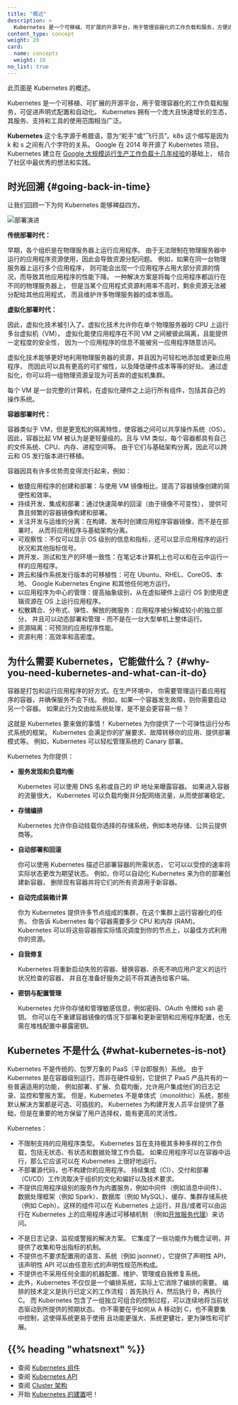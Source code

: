 ```yaml
---
title: "概述"
description: >
  Kubernetes 是一个可移植、可扩展的开源平台，用于管理容器化的工作负载和服务，方便进行声明式配置和自动化。Kubernetes 拥有一个庞大且快速增长的生态系统，其服务、支持和工具的使用范围广泛。
content_type: concept
weight: 20
card:
  name: concepts
  weight: 10
no_list: true
---
```

<!--
reviewers:
- bgrant0607
- mikedanese
title: "Overview"
description: >
  Kubernetes is a portable, extensible, open source platform for managing containerized workloads and services, that facilitates both declarative configuration and automation. It has a large, rapidly growing ecosystem. Kubernetes services, support, and tools are widely available.
content_type: concept
weight: 20
card:
  name: concepts
  weight: 10
no_list: true
-->

<!-- overview -->
<!--
This page is an overview of Kubernetes.
-->
此页面是 Kubernetes 的概述。

<!-- body -->
<!--
Kubernetes is a portable, extensible, open source platform for managing containerized workloads and services, that facilitates both declarative configuration and automation. It has a large, rapidly growing ecosystem. Kubernetes services, support, and tools are widely available.
-->
Kubernetes 是一个可移植、可扩展的开源平台，用于管理容器化的工作负载和服务，可促进声明式配置和自动化。
Kubernetes 拥有一个庞大且快速增长的生态，其服务、支持和工具的使用范围相当广泛。

<!--
The name Kubernetes originates from Greek, meaning helmsman or pilot. K8s as an abbreviation results from counting the eight letters between the "K" and the "s". Google open-sourced the Kubernetes project in 2014. Kubernetes combines [over 15 years of Google's experience](/blog/2015/04/borg-predecessor-to-kubernetes/) running production workloads at scale with best-of-breed ideas and practices from the community.
-->
**Kubernetes** 这个名字源于希腊语，意为“舵手”或“飞行员”。k8s 这个缩写是因为 k 和 s 之间有八个字符的关系。
Google 在 2014 年开源了 Kubernetes 项目。
Kubernetes 建立在 [Google 大规模运行生产工作负载十几年经验](https://research.google/pubs/pub43438)的基础上，
结合了社区中最优秀的想法和实践。

<!--
## Going back in time

Let's take a look at why Kubernetes is so useful by going back in time.
-->
## 时光回溯    {#going-back-in-time}

让我们回顾一下为何 Kubernetes 能够裨益四方。

<!--
![Deployment evolution](/images/docs/Container_Evolution.svg)
-->
![部署演进](/images/docs/Container_Evolution.svg)

<!--
**Traditional deployment era:**
Early on, organizations ran applications on physical servers. There was no way to define resource boundaries for applications in a physical server, and this caused resource allocation issues. For example, if multiple applications run on a physical server, there can be instances where one application would take up most of the resources, and as a result, the other applications would underperform. A solution for this would be to run each application on a different physical server. But this did not scale as resources were underutilized, and it was expensive for organizations to maintain many physical servers.
-->
**传统部署时代：**

早期，各个组织是在物理服务器上运行应用程序。
由于无法限制在物理服务器中运行的应用程序资源使用，因此会导致资源分配问题。
例如，如果在同一台物理服务器上运行多个应用程序，
则可能会出现一个应用程序占用大部分资源的情况，而导致其他应用程序的性能下降。
一种解决方案是将每个应用程序都运行在不同的物理服务器上，
但是当某个应用程式资源利用率不高时，剩余资源无法被分配给其他应用程式，
而且维护许多物理服务器的成本很高。

<!--
**Virtualized deployment era:**  As a solution, virtualization was introduced. It allows you to run multiple Virtual Machines (VMs) on a single physical server's CPU. Virtualization allows applications to be isolated between VMs and provides a level of security as the information of one application cannot be freely accessed by another application.
-->
**虚拟化部署时代：**

因此，虚拟化技术被引入了。虚拟化技术允许你在单个物理服务器的 CPU 上运行多台虚拟机（VM）。
虚拟化能使应用程序在不同 VM 之间被彼此隔离，且能提供一定程度的安全性，
因为一个应用程序的信息不能被另一应用程序随意访问。

<!--
Virtualization allows better utilization of resources in a physical server and allows better scalability because an application can be added or updated easily, reduces hardware costs, and much more. With 
virtualization, you can present a set of physical resources as a cluster of disposable virtual machines.

Each VM is a full machine running all the components, including its own operating system, on top of the virtualized hardware.
-->
虚拟化技术能够更好地利用物理服务器的资源，并且因为可轻松地添加或更新应用程序，
而因此可以具有更高的可扩缩性，以及降低硬件成本等等的好处。
通过虚拟化，你可以将一组物理资源呈现为可丢弃的虚拟机集群。

每个 VM 是一台完整的计算机，在虚拟化硬件之上运行所有组件，包括其自己的操作系统。

<!--
**Container deployment era:** Containers are similar to VMs, but they have relaxed isolation properties to share the Operating System (OS) among the applications. Therefore, containers are considered lightweight. Similar to a VM, a container has its own filesystem, share of CPU, memory, process space, and more. As they are decoupled from the underlying infrastructure, they are portable across clouds and OS distributions.
-->
**容器部署时代：**

容器类似于 VM，但是更宽松的隔离特性，使容器之间可以共享操作系统（OS）。
因此，容器比起 VM 被认为是更轻量级的。且与 VM 类似，每个容器都具有自己的文件系统、CPU、内存、进程空间等。
由于它们与基础架构分离，因此可以跨云和 OS 发行版本进行移植。

<!--
Containers have become popular because they provide extra benefits, such as:
-->
容器因具有许多优势而变得流行起来，例如：

<!--
* Agile application creation and deployment: increased ease and efficiency of container image creation compared to VM image use.
* Continuous development, integration, and deployment: provides for reliable and frequent container image build and deployment with quick and efficient rollbacks (due to image immutability).
* Dev and Ops separation of concerns: create application container images at build/release time rather than deployment time, thereby decoupling applications from infrastructure.
* Observability: not only surfaces OS-level information and metrics, but also application health and other signals.
* Environmental consistency across development, testing, and production: Runs the same on a laptop as it does in the cloud.
* Cloud and OS distribution portability: Runs on Ubuntu, RHEL, CoreOS, on-premises, on major public clouds, and anywhere else.
* Application-centric management: Raises the level of abstraction from running an OS on virtual hardware to running an application on an OS using logical resources.
* Loosely coupled, distributed, elastic, liberated microservices: applications are broken into smaller, independent pieces and can be deployed and managed dynamically – not a monolithic stack running on one big single-purpose machine.
* Resource isolation: predictable application performance.
* Resource utilization: high efficiency and density.
-->
* 敏捷应用程序的创建和部署：与使用 VM 镜像相比，提高了容器镜像创建的简便性和效率。
* 持续开发、集成和部署：通过快速简单的回滚（由于镜像不可变性），
  提供可靠且频繁的容器镜像构建和部署。
* 关注开发与运维的分离：在构建、发布时创建应用程序容器镜像，而不是在部署时，
  从而将应用程序与基础架构分离。
* 可观察性：不仅可以显示 OS 级别的信息和指标，还可以显示应用程序的运行状况和其他指标信号。
* 跨开发、测试和生产的环境一致性：在笔记本计算机上也可以和在云中运行一样的应用程序。
* 跨云和操作系统发行版本的可移植性：可在 Ubuntu、RHEL、CoreOS、本地、
  Google Kubernetes Engine 和其他任何地方运行。
* 以应用程序为中心的管理：提高抽象级别，从在虚拟硬件上运行 OS 到使用逻辑资源在 OS 上运行应用程序。
* 松散耦合、分布式、弹性、解放的微服务：应用程序被分解成较小的独立部分，
  并且可以动态部署和管理 - 而不是在一台大型单机上整体运行。
* 资源隔离：可预测的应用程序性能。
* 资源利用：高效率和高密度。

<!--
## Why you need Kubernetes and what it can do {#why-you-need-kubernetes-and-what-can-it-do}
-->
## 为什么需要 Kubernetes，它能做什么？   {#why-you-need-kubernetes-and-what-can-it-do}

<!--
Containers are a good way to bundle and run your applications. In a production environment, you need to manage the containers that run the applications and ensure that there is no downtime. For example, if a container goes down, another container needs to start. Wouldn't it be easier if this behavior was handled by a system?
-->
容器是打包和运行应用程序的好方式。在生产环境中，
你需要管理运行着应用程序的容器，并确保服务不会下线。
例如，如果一个容器发生故障，则你需要启动另一个容器。
如果此行为交由给系统处理，是不是会更容易一些？

<!--
That's how Kubernetes comes to the rescue! Kubernetes provides you with a framework to run distributed systems resiliently. It takes care of scaling and failover for your application, provides deployment patterns, and more. For example, Kubernetes can easily manage a canary deployment for your system.
-->
这就是 Kubernetes 要来做的事情！
Kubernetes 为你提供了一个可弹性运行分布式系统的框架。
Kubernetes 会满足你的扩展要求、故障转移你的应用、提供部署模式等。
例如，Kubernetes 可以轻松管理系统的 Canary 部署。

<!--
Kubernetes provides you with:
-->
Kubernetes 为你提供：

<!--
* **Service discovery and load balancing**
Kubernetes can expose a container using the DNS name or using their own IP address. If traffic to a container is high, Kubernetes is able to load balance and distribute the network traffic so that the deployment is stable.
-->
* **服务发现和负载均衡**

  Kubernetes 可以使用 DNS 名称或自己的 IP 地址来曝露容器。
  如果进入容器的流量很大，
  Kubernetes 可以负载均衡并分配网络流量，从而使部署稳定。

<!--
* **Storage orchestration**
Kubernetes allows you to automatically mount a storage system of your choice, such as local storages, public cloud providers, and more.
-->
* **存储编排**

  Kubernetes 允许你自动挂载你选择的存储系统，例如本地存储、公共云提供商等。

<!--
* **Automated rollouts and rollbacks**
You can describe the desired state for your deployed containers using Kubernetes, and it can change the actual state to the desired state at a controlled rate. For example, you can automate Kubernetes to create new containers for your deployment, remove existing containers and adopt all their resources to the new container.
-->
* **自动部署和回滚**

  你可以使用 Kubernetes 描述已部署容器的所需状态，
  它可以以受控的速率将实际状态更改为期望状态。
  例如，你可以自动化 Kubernetes 来为你的部署创建新容器，
  删除现有容器并将它们的所有资源用于新容器。

<!--
* **Automatic bin packing**
You provide Kubernetes with a cluster of nodes that it can use to run containerized tasks. You tell Kubernetes how much CPU and memory (RAM) each container needs. Kubernetes can fit containers onto your nodes to make the best use of your resources.
-->
* **自动完成装箱计算**

  你为 Kubernetes 提供许多节点组成的集群，在这个集群上运行容器化的任务。
  你告诉 Kubernetes 每个容器需要多少 CPU 和内存 (RAM)。
  Kubernetes 可以将这些容器按实际情况调度到你的节点上，以最佳方式利用你的资源。

<!--
* **Self-healing**
Kubernetes restarts containers that fail, replaces containers, kills containers that don't respond to your user-defined health check, and doesn't advertise them to clients until they are ready to serve.
-->
* **自我修复**

  Kubernetes 将重新启动失败的容器、替换容器、杀死不响应用户定义的运行状况检查的容器，
  并且在准备好服务之前不将其通告给客户端。

<!--
* **Secret and configuration management**
Kubernetes lets you store and manage sensitive information, such as passwords, OAuth tokens, and SSH keys. You can deploy and update secrets and application configuration without rebuilding your container images, and without exposing secrets in your stack configuration.
-->
* **密钥与配置管理**

  Kubernetes 允许你存储和管理敏感信息，例如密码、OAuth 令牌和 ssh 密钥。
  你可以在不重建容器镜像的情况下部署和更新密钥和应用程序配置，也无需在堆栈配置中暴露密钥。

<!--
## What Kubernetes is not
-->
## Kubernetes 不是什么   {#what-kubernetes-is-not}

<!--
Kubernetes is not a traditional, all-inclusive PaaS (Platform as a Service) system. Since Kubernetes operates at the container level rather than at the hardware level, it provides some generally applicable features common to PaaS offerings, such as deployment, scaling, load balancing, and lets users integrate their logging, monitoring, and alerting solutions. However, Kubernetes is not monolithic, and these default solutions are optional and pluggable. Kubernetes provides the building blocks for building developer platforms, but preserves user choice and flexibility where it is important.
-->
Kubernetes 不是传统的、包罗万象的 PaaS（平台即服务）系统。
由于 Kubernetes 是在容器级别运行，而非在硬件级别，它提供了 PaaS 产品共有的一些普遍适用的功能，
例如部署、扩展、负载均衡，允许用户集成他们的日志记录、监控和警报方案。
但是，Kubernetes 不是单体式（monolithic）系统，那些默认解决方案都是可选、可插拔的。
Kubernetes 为构建开发人员平台提供了基础，但是在重要的地方保留了用户选择权，能有更高的灵活性。

<!--
Kubernetes:
-->
Kubernetes：

<!--
* Does not limit the types of applications supported. Kubernetes aims to support an extremely diverse variety of workloads, including stateless, stateful, and data-processing workloads. If an application can run in a container, it should run great on Kubernetes.
* Does not deploy source code and does not build your application. Continuous Integration, Delivery, and Deployment (CI/CD) workflows are determined by organization cultures and preferences as well as technical requirements.
* Does not provide application-level services, such as middleware (for example, message buses), data-processing frameworks (for example, Spark), databases (for example, MySQL), caches, nor cluster storage systems (for example, Ceph) as built-in services. Such components can run on Kubernetes, and/or can be accessed by applications running on Kubernetes through portable mechanisms, such as the [Open Service Broker](https://openservicebrokerapi.org/).
-->
* 不限制支持的应用程序类型。
  Kubernetes 旨在支持极其多种多样的工作负载，包括无状态、有状态和数据处理工作负载。
  如果应用程序可以在容器中运行，那么它应该可以在 Kubernetes 上很好地运行。
* 不部署源代码，也不构建你的应用程序。
  持续集成（CI）、交付和部署（CI/CD）工作流取决于组织的文化和偏好以及技术要求。
* 不提供应用程序级别的服务作为内置服务，例如中间件（例如消息中间件）、
  数据处理框架（例如 Spark）、数据库（例如 MySQL）、缓存、集群存储系统
  （例如 Ceph）。这样的组件可以在 Kubernetes 上运行，并且/或者可以由运行在
  Kubernetes 上的应用程序通过可移植机制
  （例如[开放服务代理](https://openservicebrokerapi.org/)）来访问。
<!--
* Does not dictate logging, monitoring, or alerting solutions. It provides some integrations as proof of concept, and mechanisms to collect and export metrics.
* Does not provide nor mandate a configuration language/system (for example, Jsonnet). It provides a declarative API that may be targeted by arbitrary forms of declarative specifications.
* Does not provide nor adopt any comprehensive machine configuration, maintenance, management, or self-healing systems.
* Additionally, Kubernetes is not a mere orchestration system. In fact, it eliminates the need for orchestration. The technical definition of orchestration is execution of a defined workflow: first do A, then B, then C. In contrast, Kubernetes comprises a set of independent, composable control processes that continuously drive the current state towards the provided desired state. It shouldn't matter how you get from A to C. Centralized control is also not required. This results in a system that is easier to use and more powerful, robust, resilient, and extensible.
-->
* 不是日志记录、监视或警报的解决方案。
  它集成了一些功能作为概念证明，并提供了收集和导出指标的机制。
* 不提供也不要求配置用的语言、系统（例如 jsonnet），它提供了声明性 API，
  该声明性 API 可以由任意形式的声明性规范所构成。
* 不提供也不采用任何全面的机器配置、维护、管理或自我修复系统。
* 此外，Kubernetes 不仅仅是一个编排系统，实际上它消除了编排的需要。
  编排的技术定义是执行已定义的工作流程：首先执行 A，然后执行 B，再执行 C。
  而 Kubernetes 包含了一组独立可组合的控制过程，可以连续地将当前状态驱动到所提供的预期状态。
  你不需要在乎如何从 A 移动到 C，也不需要集中控制，这使得系统更易于使用
  且功能更强大、系统更健壮，更为弹性和可扩展。

## {{% heading "whatsnext" %}}

<!--
* Take a look at the [Kubernetes Components](/docs/concepts/overview/components/)
* Take a look at the [The Kubernetes API](/docs/concepts/overview/kubernetes-api/)
* Take a look at the [Cluster Architecture](/docs/concepts/architecture/)
* Ready to [Get Started](/docs/setup/)?
-->
* 查阅 [Kubernetes 组件](/zh-cn/docs/concepts/overview/components/)
* 查阅 [Kubernetes API](/zh-cn/docs/concepts/overview/kubernetes-api/)
* 查阅 [Cluster 架构](/zh-cn/docs/concepts/architecture/)
* 开始 [Kubernetes 的建置](/zh-cn/docs/setup/)吧！
